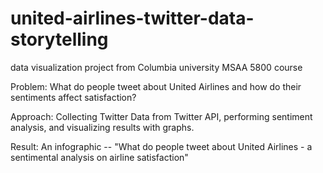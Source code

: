 # united-airlines-twitter-data-storytelling
data visualization project from Columbia university MSAA 5800 course


Problem: What do people tweet about United Airlines and how do their sentiments affect satisfaction? 

Approach: Collecting Twitter Data from Twitter API, performing sentiment analysis, and visualizing results with graphs. 

Result: An infographic -- "What do people tweet about United Airlines - a sentimental analysis on airline satisfaction"
